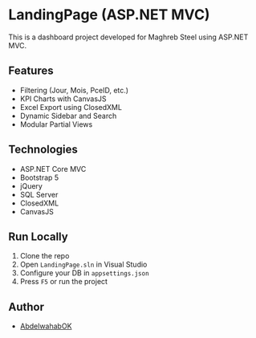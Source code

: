 # LandingPage (ASP.NET MVC)

This is a dashboard project developed for Maghreb Steel using ASP.NET MVC.

## Features

- Filtering (Jour, Mois, PceID, etc.)
- KPI Charts with CanvasJS
- Excel Export using ClosedXML
- Dynamic Sidebar and Search
- Modular Partial Views

## Technologies

- ASP.NET Core MVC
- Bootstrap 5
- jQuery
- SQL Server
- ClosedXML
- CanvasJS

## Run Locally

1. Clone the repo  
2. Open `LandingPage.sln` in Visual Studio  
3. Configure your DB in `appsettings.json`  
4. Press `F5` or run the project

## Author

- [AbdelwahabOK](https://github.com/AbdelwahabOK)

